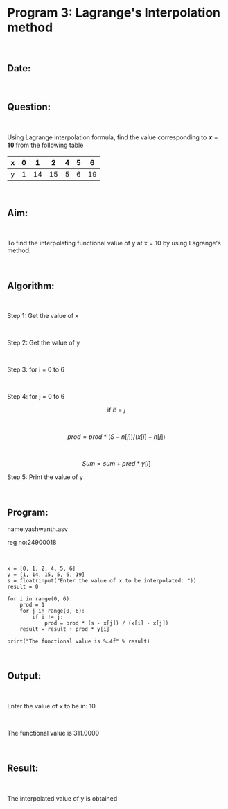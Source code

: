 # Program 3: Lagrange's Interpolation method

<br>

## Date:

<br>

## Question:

<br>

Using Lagrange interpolation formula, find the value corresponding to 𝒙 = 𝟏𝟎 from the following table 

| x   | 0  | 1  | 2  | 4  | 5  | 6  |
| --- | -- | -- | -- | -- | -- | -- |
| y   | 1  | 14 | 15 | 5  | 6  | 19 |


<br>

## Aim:

<br>

To find the interpolating functional value of y at x = 10 by using Lagrange's method.

<br>

## Algorithm:

<br>

Step 1: Get the value of x

<br>

Step 2: Get the value of y

<br>

Step 3: for i = 0 to 6

<br>

Step 4: for j = 0 to 6

$$
\text{if } i != j
$$


<br>

$$
prod = prod * ( S - n [j])/(x [i] - n[j])
$$

<br>

$$
Sum = sum + pred * y[i]
$$

Step 5: Print the value of y

<br>

## Program:

 name:yashwanth.asv
 
 reg no:24900018

<br>

```
x = [0, 1, 2, 4, 5, 6]
y = [1, 14, 15, 5, 6, 19]
s = float(input("Enter the value of x to be interpolated: "))
result = 0

for i in range(0, 6):
    prod = 1
    for j in range(0, 6):
        if i != j:
            prod = prod * (s - x[j]) / (x[i] - x[j])
    result = result + prod * y[i]

print("The functional value is %.4f" % result)
```

<br>

## Output:

<br>

Enter the value of x to be in: 10

<br>

The functional value is 311.0000 

<br>

## Result:

<br>

The interpolated value of y is obtained
